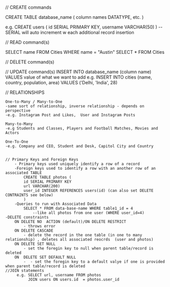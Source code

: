 // CREATE commands

CREATE TABLE database_name (
column names DATATYPE,
etc.
)

e.g. CREATE users (
id SERIAL PRIMARY KEY,
username VARCHAR(50)
)
-- SERIAL will auto increment w each additional record insertion

// READ command(s)

SELECT name FROM Cities WHERE name = "Austin"
SELECT \* FROM Cities

// DELETE command(s)

// UPDATE command(s)
INSERT INTO database_name (column name) VALUES value of what we want to add
e.g. INSERT INTO cities (name, country, population, area)
VALUES
('Delhi, 'India', 28)

// RELATIONSHIPS

    One-to-Many / Many-to-One
    -same sort of relationship, inverse relationship - depends on perspective
    -e.g. Instagram Post and Likes,  User and Instagram Posts

    Many-to-Many
    -e.g Students and Classes, Players and Football Matches, Movies and Actors

    One-To-One
    -e.g. Company and CEO, Student and Desk, Capitol City and Country


    // Primary Keys and Foreign Keys
        - Primary keys used uniquely identify a row of a record
        -Foreign keys used to identify a row with an another row of an associated TABLE
            CREATE TABLE photos (
            id SERIAL PRIMARY KEY
            url VARCHAR(200)
            user_id INTEGER REFERENCES users(id) (can also set DELETE CONTRAINTS see below)
            )
        -Queries to run with Associated Data
            SELECT * FROM data-base-name WHERE table1_id = 4
                --like all photos from one user (WHERE user_id=4)
    -DELETE constraints
        ON DELETE NO  ACTION (default)/ON DELETE RESTRICT
            - throws error
        ON DELETE CASCADE
            - delete the record in the one table (in one to many relationship) , deletes all associated reocrds  (user and photos)
        ON DELETE SET NULL
            - set the foregin key to null when parent table/record is deleted
        ON  DELETE SET DEFAULT NULL
            -  - set the foregin key to a default valye if one is provided when parent table/record is deleted
    //JOIN statements
         e.g. SELECT url, username FROM photos
              JOIN users ON users.id  = photos.user_id
